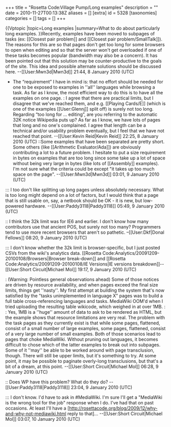 +++
title = "Rosetta Code:Village Pump/Long examples"
description = ""
date = 2010-11-27T00:13:38Z
aliases = []
[extra]
id = 5328
[taxonomies]
categories = []
tags = []
+++

{{Vptopic
|topic=Long examples
|summary=What to do about particularly long examples.
}}Recently, examples have been moved to subpages of tasks (ex: [[Closest pair problem‎]] and [[Closest pair problem‎/SmallTalk]]). The reasons for this are so that pages don't get too long for some browsers to open when editing and so that the server won't get overloaded if one of these tasks becomes popular (bandwidth may also be a concern). It has been pointed out that this solution may be counter-productive to the goals of the site. This idea and possible alternate solutions should be discussed here. --[[User:Mwn3d|Mwn3d]] 21:44, 8 January 2010 (UTC)

* The “requirement” I have in mind is: that no effort should be needed for one to be exposed to examples in ''all'' languages while browsing a task. As far as I know, the most efficient way to do this is to have all the examples on one page.
: I agree that there are practical limits, but I disagree that we've reached them, and e.g. [[Playing Cards/E]] (which is one of the examples [[User:Glennj]] split off) is surely not too long. Regarding “too long for ... editing”, are you referring to the automatic 32K notice Wikipedia puts up? As far as I know, we have lots of pages that long and no one's complained. I agree that length can be a technical and/or usability problem eventually, but I feel that we have not reached that point. --[[User:Kevin Reid|Kevin Reid]] 22:25, 8 January 2010 (UTC)
::Some examples that have been separated are pretty short. Some others (like [[Arithmetic Evaluator/Ada]]) are obviously contributing a lot to a future problem. I hesitate to put a size requirement in bytes on examples that are too long since some take up a lot of space without being very large in bytes (like lots of [[Assembly]] examples). I'm not sure what the criteria could be except "it takes up too much space on the page". --[[User:Mwn3d|Mwn3d]] 03:01, 9 January 2010 (UTC)

::: I too don't like splitting up long pages unless absolutely necessary. What is too long might depend on a lot of factors, but I would think that a page that is still usable on, say, a netbook should be OK - it is new, but low-powered hardware. --[[User:Paddy3118|Paddy3118]] 05:49, 9 January 2010 (UTC)

:: I think the 32k limit was for IE6 and earlier. I don't know how many contributors use that ancient POS, but surely not too many? Programmers tend to use more recent browsers that aren't so pathetic. –[[User:Dkf|Donal Fellows]] 08:20, 9 January 2010 (UTC)

::: I don't know whether the 32k limit is browser-specific, but I just posted CSVs from the wiki's analytics data. [[Rosetta Code:Analytics/20091209-20100108/Browsers|Browser break-down]] and [[Rosetta Code:Analytics/20091209-20100108/IE Versions|IE versions breakdown]]--[[User:Short Circuit|Michael Mol]] 19:17, 9 January 2010 (UTC)

: (Warning: Pointless general observations ahead) Some of those notices are driven by resource availability, and when pages exceed the final size limits, things get ''nasty''. My first attempt at building the system that's now satisfied by the "tasks unimplemented in language X" pages was to build a full table cross-referencing languages and tasks. MediaWiki OOM'd when I tried uploading the resulting table wikicode, which weighed in at over 1MB.
:
: Yes, 1MB is a ''huge'' amount of data to ask to be rendered as HTML, but the example shows that resource limitations are very real. The problem with the task pages as they currently exist is that while some pages, flattened, consist of a small number of large examples, some pages, flattened, consist of a very large number of small examples. Both of those scenarios lead to pages that choke MediaWiki.  Without pruning out languages, it becomes difficult to chose which of the latter examples to break out into subpages. Some of it ''may'' be able to be worked around with page transclusion, though. There will still be upper limits, but it's something to try. At some point, it may be possible to paginate overly-long transclusions, but that's a bit of a dream, at this point. --[[User:Short Circuit|Michael Mol]] 06:28, 9 January 2010 (UTC)

:: Does WP have this problem? What do they do? --[[User:Paddy3118|Paddy3118]] 23:04, 9 January 2010 (UTC)

::: I don't know. I'd have to ask in #MediaWiki. I'm sure I'll get a "MediaWiki is the wrong tool for the job" response when I do. I've had that on past occasions. At least I'll have a [http://rosettacode.org/blog/2009/12/why-and-why-not-mediawiki.html reply to that]... --[[User:Short Circuit|Michael Mol]] 03:07, 10 January 2010 (UTC)
